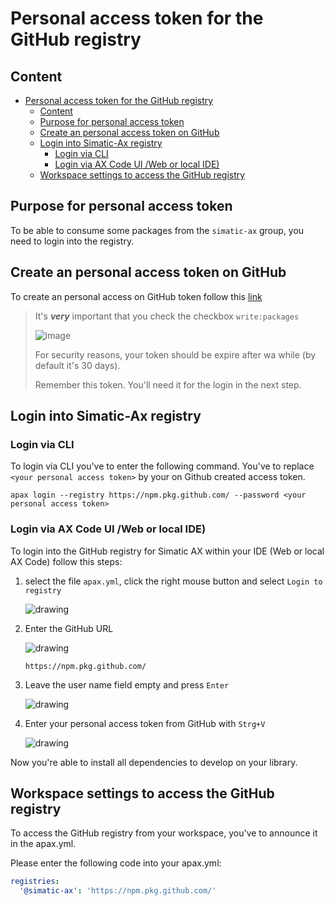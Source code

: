 # Personal access token for the GitHub registry

## Content

- [Personal access token for the GitHub registry](#personal-access-token-for-the-github-registry)
  - [Content](#content)
  - [Purpose for personal access token](#purpose-for-personal-access-token)
  - [Create an personal access token on GitHub](#create-an-personal-access-token-on-github)
  - [Login into Simatic-Ax registry](#login-into-simatic-ax-registry)
    - [Login via CLI](#login-via-cli)
    - [Login via AX Code UI /Web or local IDE)](#login-via-ax-code-ui-web-or-local-ide)
  - [Workspace settings to access the GitHub registry](#workspace-settings-to-access-the-github-registry)

## Purpose for personal access token

To be able to consume some packages from the `simatic-ax` group, you need to login into the registry.

## Create an personal access token on GitHub

To create an personal access on GitHub token follow this [link](https://docs.github.com/en/authentication/keeping-your-account-and-data-secure/creating-a-personal-access-token)

> It's ***very*** important that you check the checkbox `write:packages`
>
> ![image](images/readpackage.png)
>
> For security reasons, your token should be expire after wa while (by default it's 30 days).
>
> Remember this token. You'll need it for the login in the next step.

## Login into Simatic-Ax registry

### Login via CLI

To login via CLI you've to enter the following command. You've to replace `<your personal access token>` by your on Github created access token.

```cli
apax login --registry https://npm.pkg.github.com/ --password <your personal access token>
```

### Login via AX Code UI /Web or local IDE)

To login into the GitHub registry for Simatic AX within your IDE (Web or local AX Code) follow this steps:

1. select the file `apax.yml`, click the right mouse button and select `Login to registry`

    ![drawing](images/apax_login.png)  

1. Enter the GitHub URL

     ![drawing](images/github_url.png)  

    ```url
    https://npm.pkg.github.com/
    ```

1. Leave the user name field empty and press `Enter`

    ![drawing](images/enter.png)  

1. Enter your personal access token from GitHub with `Strg+V`

    ![drawing](images/token.png)  

Now you're able to install all dependencies to develop on your library.

## Workspace settings to access the GitHub registry

To access the GitHub registry from your workspace, you've to announce it in the apax.yml.

Please enter the following code into your apax.yml:

```yml
registries:
  '@simatic-ax': 'https://npm.pkg.github.com/'
```
